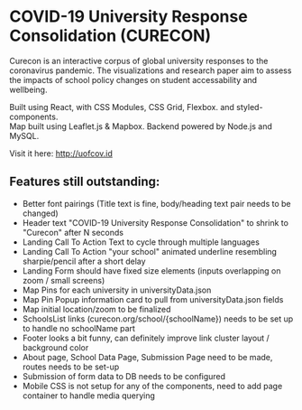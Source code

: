 # COVID-19 University Response Consolidation (CURECON)
Curecon is an interactive corpus of global university responses to the coronavirus pandemic. The visualizations and research paper aim to assess the impacts of school policy changes on student accessability and wellbeing. 

Built using React, with CSS Modules, CSS Grid, Flexbox. and styled-components. <br/>
Map built using Leaflet.js & Mapbox. Backend powered by Node.js and MySQL.

Visit it here: http://uofcov.id

## Features still outstanding:
- Better font pairings (Title text is fine, body/heading text pair needs to be changed)
- Header text "COVID-19 University Response Consolidation" to shrink to "Curecon" after N seconds
- Landing Call To Action Text to cycle through multiple languages
- Landing Call To Action "your school" animated underline resembling sharpie/pencil after a short delay
- Landing Form should have fixed size elements (inputs overlapping on zoom / small screens)
- Map Pins for each university in universityData.json
- Map Pin Popup information card to pull from universityData.json fields
- Map initial location/zoom to be finalized
- SchoolsList links (curecon.org/school/{schoolName}) needs to be set up to handle no schoolName part
- Footer looks a bit funny, can definitely improve link cluster layout / background color
- About page, School Data Page, Submission Page need to be made, routes needs to be set-up
- Submission of form data to DB needs to be configured
- Mobile CSS is not setup for any of the components, need to add page container to handle media querying
